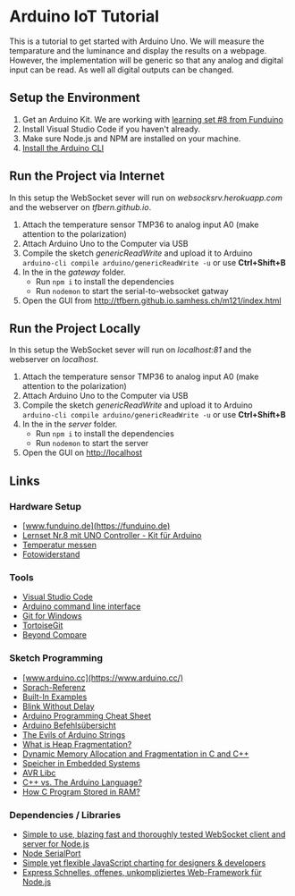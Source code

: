 # Arduino IoT Tutorial
This is a tutorial to get started with Arduino Uno. We will measure the temparature and the luminance and display the results on a webpage. However, the implementation will be generic so that any analog and digital input can be read. As well all digital outputs can be changed.

## Setup the Environment
1. Get an Arduino Kit. We are working with [learning set #8 from Funduino](https://www.funduinoshop.com/epages/78096195.sf/de_DE/?ObjectPath=/Shops/78096195/Products/01-U8)
2. Install Visual Studio Code if you haven't already.
3. Make sure Node.js and NPM are installed on your machine.
4. [Install the Arduino CLI](./arduino/README.md)

## Run the Project via Internet
In this setup the WebSocket sever will run on *websocksrv.herokuapp.com* and the webserver on *tfbern.github.io*.
1. Attach the temperature sensor TMP36 to analog input A0 (make attention to the polarization)
2. Attach Arduino Uno to the Computer via USB
3. Compile the sketch *genericReadWrite* and upload it to Arduino<br> ```arduino-cli compile arduino/genericReadWrite -u``` or use **Ctrl+Shift+B**
4. In the   in the *gateway* folder.
    * Run ```npm i``` to install the dependencies
    * Run ```nodemon``` to start the serial-to-websocket gatway
5. Open the GUI from http://tfbern.github.io.samhess.ch/m121/index.html

## Run the Project Locally
In this setup the WebSocket sever will run on *localhost:81* and the webserver on *localhost*.
1. Attach the temperature sensor TMP36 to analog input A0 (make attention to the polarization)
2. Attach Arduino Uno to the Computer via USB
3. Compile the sketch *genericReadWrite* and upload it to Arduino <br>
   ```arduino-cli compile arduino/genericReadWrite -u``` or use **Ctrl+Shift+B**
4. In the   in the *server* folder.
    * Run ```npm i``` to install the dependencies
    * Run ```nodemon``` to start the server
5. Open the GUI on [http://localhost](http://localhost)

## Links
### Hardware Setup
* [www.funduino.de](https://funduino.de)
* [Lernset Nr.8 mit UNO Controller - Kit für Arduino](https://www.funduinoshop.com/epages/78096195.sf/de_DE/?ObjectPath=/Shops/78096195/Products/01-U8)
* [Temperatur messen](https://funduino.de/nr-9-temperatur-messen)
* [Fotowiderstand](https://funduino.de/nr-6-fotowiderstand)


### Tools
* [Visual Studio Code](https://code.visualstudio.com/)
* [Arduino command line interface](https://github.com/arduino/arduino-cli)
* [Git for Windows](https://gitforwindows.org)
* [TortoiseGit](https://tortoisegit.org/) 
* [Beyond Compare](https://www.scootersoftware.com/download.php)

### Sketch Programming
* [www.arduino.cc](https://www.arduino.cc/)
* [Sprach-Referenz](https://www.arduino.cc/reference/de/)
* [Built-In Examples](https://www.arduino.cc/en/Tutorial/BuiltInExamples)
* [Blink Without Delay](https://www.arduino.cc/en/tutorial/BlinkWithoutDelay)
* [Arduino Programming Cheat Sheet](https://github.com/liffiton/Arduino-Cheat-Sheet)
* [Arduino Befehlsübersicht](https://www.arduinoforum.de/code-referenz)
* [The Evils of Arduino Strings](https://hackingmajenkoblog.wordpress.com/2016/02/04/the-evils-of-arduino-strings/)
* [What is Heap Fragmentation?](https://cpp4arduino.com/2018/11/06/what-is-heap-fragmentation.html)
* [Dynamic Memory Allocation and Fragmentation in C and C++](https://www.design-reuse.com/articles/25090/dynamic-memory-allocation-fragmentation-c.html)
* [Speicher in Embedded Systems](http://dodo.fb06.fh-muenchen.de/hermann/esII/es2-vl123-v12.pdf)
* [AVR Libc](https://www.nongnu.org/avr-libc/)
* [C++ vs. The Arduino Language?](https://arduino.stackexchange.com/questions/816/c-vs-the-arduino-language)
* [How C Program Stored in RAM?](http://www.vishalchovatiya.com/how-c-program-stored-in-ram-memory/)

### Dependencies / Libraries
* [Simple to use, blazing fast and thoroughly tested WebSocket client and server for Node.js](https://github.com/websockets/ws)
* [Node SerialPort](https://serialport.io/)
* [Simple yet flexible JavaScript charting for designers & developers](https://www.chartjs.org/)
* [Express Schnelles, offenes, unkompliziertes Web-Framework für Node.js](https://expressjs.com/)


